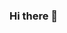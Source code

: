 ### Hi there 👋

<!--
**RawaMem/RawaMem** is a ✨ _special_ ✨ repository because its `README.md` (this file) appears on your GitHub profile.

Here are some ideas to get you started:

- 🔭 I’m currently working on Digizon, an E-commerce website, and a gaming project
- 🌱 I’m currently sharpening my skills with JavaScript | Python | React | Redux | Node.js | Express.js | Sequelize | Flask | SQLAlchemy
- 👯 I’m looking for a position as a Full Stack Engineer, a Game Dev, or in AI
- 📫 How to reach me: https://www.linkedin.com/in/rawaha-m-b280a4204/
- 😄 Pronouns: he/him/his
- ⚡ Fun fact: I am a Pediatric Dentist with 10 years of experience
-->
